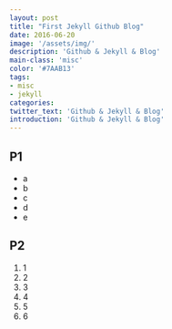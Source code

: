 ```yaml
---
layout: post
title: "First Jekyll Github Blog"
date: 2016-06-20
image: '/assets/img/'
description: 'Github & Jekyll & Blog'
main-class: 'misc'
color: '#7AAB13'
tags:
- misc
- jekyll
categories:
twitter_text: 'Github & Jekyll & Blog'
introduction: 'Github & Jekyll & Blog'
---
```


## P1

- a
- b
- c
- d
- e

## P2

1. 1
2. 2
3. 3
4. 4
5. 5
6. 6